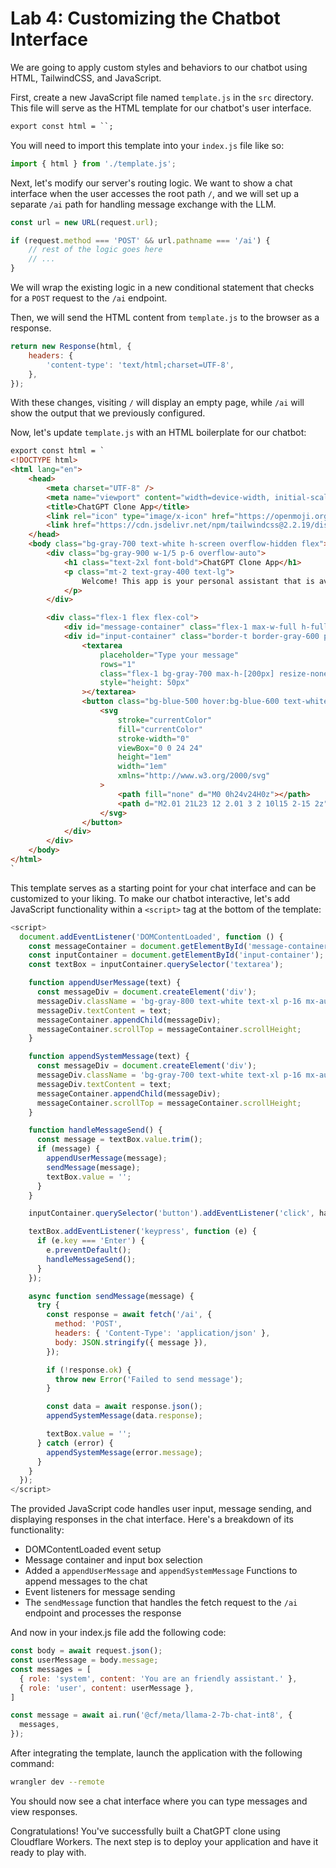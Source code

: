# Lab 4: Customizing the Chatbot Interface

We are going to apply custom styles and behaviors to our chatbot using HTML, TailwindCSS, and JavaScript.

First, create a new JavaScript file named `template.js` in the `src` directory. This file will serve as the HTML template for our chatbot's user interface.

```html
export const html = ``;
```

You will need to import this template into your `index.js` file like so:

```js
import { html } from './template.js';
```
Next, let's modify our server's routing logic. We want to show a chat interface when the user accesses the root path `/`, and we will set up a separate `/ai` path for handling message exchange with the LLM.

```js
const url = new URL(request.url);

if (request.method === 'POST' && url.pathname === '/ai') {
	// rest of the logic goes here
	// ...
}
```
We will wrap the existing logic in a new conditional statement that checks for a `POST` request to the `/ai` endpoint.

Then, we will send the HTML content from `template.js` to the browser as a response.

```js
return new Response(html, {
	headers: {
		'content-type': 'text/html;charset=UTF-8',
	},
});
```

With these changes, visiting `/` will display an empty page, while `/ai` will show the output that we previously configured.

Now, let's update `template.js` with an HTML boilerplate for our chatbot:

```html
export const html = `
<!DOCTYPE html>
<html lang="en">
	<head>
		<meta charset="UTF-8" />
		<meta name="viewport" content="width=device-width, initial-scale=1.0" />
		<title>ChatGPT Clone App</title>
		<link rel="icon" type="image/x-icon" href="https://openmoji.org/data/color/svg/1F913.svg" />
		<link href="https://cdn.jsdelivr.net/npm/tailwindcss@2.2.19/dist/tailwind.min.css" rel="stylesheet" />
	</head>
	<body class="bg-gray-700 text-white h-screen overflow-hidden flex">
		<div class="bg-gray-900 w-1/5 p-6 overflow-auto">
			<h1 class="text-2xl font-bold">ChatGPT Clone App</h1>
			<p class="mt-2 text-gray-400 text-lg">
				Welcome! This app is your personal assistant that is available 24/7 to help with your questions.
			</p>
		</div>

		<div class="flex-1 flex flex-col">
			<div id="message-container" class="flex-1 max-w-full h-full overflow-y-auto"></div>
			<div id="input-container" class="border-t border-gray-600 p-4 flex">
				<textarea
					placeholder="Type your message"
					rows="1"
					class="flex-1 bg-gray-700 max-h-[200px] resize-none rounded p-2 text-white border-none focus:ring-2 text-lg focus:ring-blue-500 outline-none"
					style="height: 50px"
				></textarea>
				<button class="bg-blue-500 hover:bg-blue-600 text-white rounded px-4 ml-4">
					<svg
						stroke="currentColor"
						fill="currentColor"
						stroke-width="0"
						viewBox="0 0 24 24"
						height="1em"
						width="1em"
						xmlns="http://www.w3.org/2000/svg"
					>
						<path fill="none" d="M0 0h24v24H0z"></path>
						<path d="M2.01 21L23 12 2.01 3 2 10l15 2-15 2z"></path>
					</svg>
				</button>
			</div>
		</div>
	</body>
</html>
`
```

This template serves as a starting point for your chat interface and can be customized to your liking. To make our chatbot interactive, let's add JavaScript functionality within a `<script>` tag at the bottom of the template:

```js
<script>
  document.addEventListener('DOMContentLoaded', function () {
    const messageContainer = document.getElementById('message-container');
    const inputContainer = document.getElementById('input-container');
    const textBox = inputContainer.querySelector('textarea');

    function appendUserMessage(text) {
      const messageDiv = document.createElement('div');
      messageDiv.className = 'bg-gray-800 text-white text-xl p-16 mx-auto';
      messageDiv.textContent = text;
      messageContainer.appendChild(messageDiv);
      messageContainer.scrollTop = messageContainer.scrollHeight;
    }

    function appendSystemMessage(text) {
      const messageDiv = document.createElement('div');
      messageDiv.className = 'bg-gray-700 text-white text-xl p-16 mx-auto';
      messageDiv.textContent = text;
      messageContainer.appendChild(messageDiv);
      messageContainer.scrollTop = messageContainer.scrollHeight;
    }

    function handleMessageSend() {
      const message = textBox.value.trim();
      if (message) {
        appendUserMessage(message);
        sendMessage(message);
        textBox.value = '';
      }
    }

    inputContainer.querySelector('button').addEventListener('click', handleMessageSend);

    textBox.addEventListener('keypress', function (e) {
      if (e.key === 'Enter') {
        e.preventDefault();
        handleMessageSend();
      }
    });

    async function sendMessage(message) {
      try {
        const response = await fetch('/ai', {
          method: 'POST',
          headers: { 'Content-Type': 'application/json' },
          body: JSON.stringify({ message }),
        });

        if (!response.ok) {
          throw new Error('Failed to send message');
        }

        const data = await response.json();
        appendSystemMessage(data.response);

        textBox.value = '';
      } catch (error) {
        appendSystemMessage(error.message);
      }
    }
  });
</script>
```

The provided JavaScript code handles user input, message sending, and displaying responses in the chat interface. Here's a breakdown of its functionality:

- DOMContentLoaded event setup
- Message container and input box selection
- Added a `appendUserMessage` and `appendSystemMessage` Functions to append messages to the chat
- Event listeners for message sending
- The `sendMessage` function that handles the fetch request to the `/ai` endpoint and processes the response

And now in your index.js file add the following code:

```js
const body = await request.json();
const userMessage = body.message;
const messages = [
  { role: 'system', content: 'You are an friendly assistant.' },
  { role: 'user', content: userMessage },
]

const message = await ai.run('@cf/meta/llama-2-7b-chat-int8', {
  messages,
});
```

After integrating the template, launch the application with the following command:

```sh
wrangler dev --remote
```
You should now see a chat interface where you can type messages and view responses.

Congratulations! You've successfully built a ChatGPT clone using Cloudflare Workers. The next step is to deploy your application and have it ready to play with.

